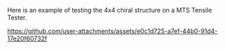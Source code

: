 Here is an example of testing the 4x4 chiral structure on a MTS Tensile Tester.


https://github.com/user-attachments/assets/e0c1d725-a7ef-44b0-91d4-17e20f60732f

